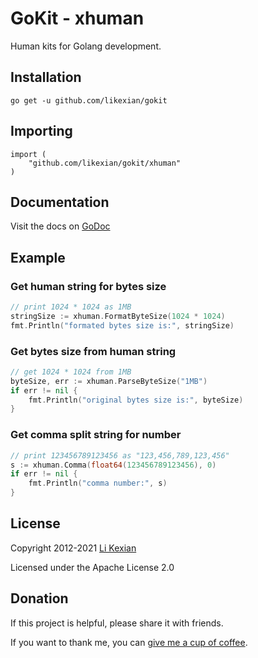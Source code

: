 # GoKit - xhuman

Human kits for Golang development.

## Installation

    go get -u github.com/likexian/gokit

## Importing

    import (
        "github.com/likexian/gokit/xhuman"
    )

## Documentation

Visit the docs on [GoDoc](https://godoc.org/github.com/likexian/gokit/xhuman)

## Example

### Get human string for bytes size

```go
// print 1024 * 1024 as 1MB
stringSize := xhuman.FormatByteSize(1024 * 1024)
fmt.Println("formated bytes size is:", stringSize)
```

### Get bytes size from human string

```go
// get 1024 * 1024 from 1MB
byteSize, err := xhuman.ParseByteSize("1MB")
if err != nil {
    fmt.Println("original bytes size is:", byteSize)
}
```

### Get comma split string for number

```go
// print 123456789123456 as "123,456,789,123,456"
s := xhuman.Comma(float64(123456789123456), 0)
if err != nil {
    fmt.Println("comma number:", s)
}
```

## License

Copyright 2012-2021 [Li Kexian](https://www.likexian.com/)

Licensed under the Apache License 2.0

## Donation

If this project is helpful, please share it with friends.

If you want to thank me, you can [give me a cup of coffee](https://www.likexian.com/donate/).
